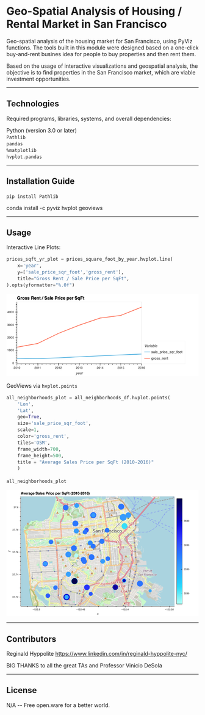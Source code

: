 # Geo-Spatial Analysis of Housing / Rental Market in San Francisco
Geo-spatial analysis of the housing market for San Francisco, using PyViz functions. The tools built in this module were designed based on a one-click buy-and-rent busines idea for people to buy properties and then rent them.

Based on the usage of interactive visualizations and geospatial analysis, the objective is to find properties in the San Francisco market, which are viable investment opportunities.

---

## Technologies

Required programs, libraries, systems, and overall dependencies:

Python (version 3.0 or later)
<br>
`Pathlib`
<br>
`pandas`
<br>
`%matplotlib`
<br>
`hvplot.pandas`

---

## Installation Guide

`pip install Pathlib`

conda install -c pyviz hvplot geoviews

---

## Usage

Interactive Line Plots:

```python
prices_sqft_yr_plot = prices_square_foot_by_year.hvplot.line(
    x='year',
    y=['sale_price_sqr_foot','gross_rent'],
    title="Gross Rent / Sale Price per SqFt",
).opts(yformatter="%.0f")
```
![Screenshot of Plot](https://github.com/hyppolite314/geo_analysis_realty/blob/main/inter_plot.png?raw=true)

GeoViews via `hvplot.points`

```python
all_neighborhoods_plot = all_neighborhoods_df.hvplot.points(
    'Lon',
    'Lat',
    geo=True,
    size='sale_price_sqr_foot',
    scale=1,
    color='gross_rent',
    tiles='OSM',
    frame_width=700,
    frame_height=500,
    title = "Average Sales Price per SqFt (2010-2016)"
    )

all_neighborhoods_plot
```
![Screenshot of Plot](https://github.com/hyppolite314/geo_analysis_realty/blob/main/geo_view.png?raw=true)

---

## Contributors

Reginald Hyppolite
https://www.linkedin.com/in/reginald-hyppolite-nyc/

BIG THANKS to all the great TAs and Professor Vinicio DeSola

---

## License

N/A -- Free open.ware for a better world.